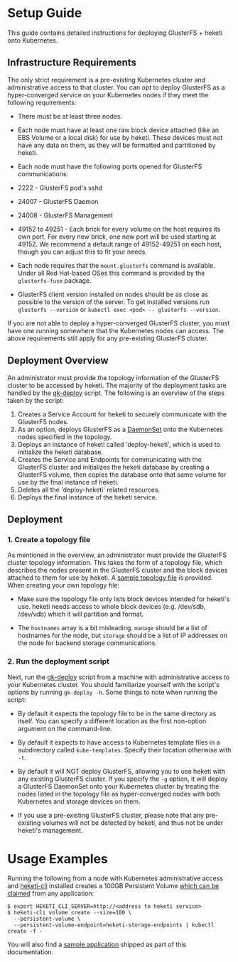 # Setup Guide

This guide contains detailed instructions for deploying GlusterFS + heketi onto
Kubernetes.

## Infrastructure Requirements

The only strict requirement is a pre-existing Kubernetes cluster and
administrative access to that cluster. You can opt to deploy GlusterFS as a
hyper-converged service on your Kubernetes nodes if they meet the following
requirements:

 * There must be at least three nodes.

 * Each node must have at least one raw block device attached (like an EBS
 Volume or a local disk) for use by heketi. These devices must not have any
 data on them, as they will be formatted and partitioned by heketi.

 * Each node must have the following ports opened for GlusterFS communications:

  * 2222 - GlusterFS pod's sshd

  * 24007 - GlusterFS Daemon

  * 24008 - GlusterFS Management

  * 49152 to 49251 - Each brick for every volume on the host requires its own
  port. For every new brick, one new port will be used starting at 49152. We
  recommend a default range of 49152-49251 on each host, though you can
  adjust this to fit your needs.

 * Each node requires that the `mount.glusterfs` command is available. Under
  all Red Hat-based OSes this command is provided by the `glusterfs-fuse`
  package.
  
  * GlusterFS client version installed on nodes should be as close as possible
   to the version of the server. To get installed versions run
   `glusterfs --version` or `kubectl exec <pod> -- glusterfs --version`.

If you are not able to deploy a hyper-converged GlusterFS cluster, you must
have one running somewhere that the Kubernetes nodes can access. The above
requirements still apply for any pre-existing GlusterFS cluster.

## Deployment Overview

An administrator must provide the topology information of the GlusterFS cluster
to be accessed by heketi. The majority of the deployment tasks are handled by
the [gk-deploy](../deploy/gk-deploy) script. The following is an overview of
the steps taken by the script:

1. Creates a Service Account for heketi to securely communicate with the
   GlusterFS nodes.
2. As an option, deploys GlusterFS as a
   [DaemonSet](http://kubernetes.io/docs/admin/daemons/) onto the Kubernetes
   nodes specified in the topology.
3. Deploys an instance of heketi called 'deploy-heketi', which is used to
   initialize the heketi database.
4. Creates the Service and Endpoints for communicating with the GlusterFS
   cluster and initializes the heketi database by creating a GlusterFS volume,
   then copies the database onto that same volume for use by the final
   instance of heketi.
5. Deletes all the 'deploy-heketi' related resources.
6. Deploys the final instance of the heketi service.

## Deployment

### 1. Create a topology file

As mentioned in the overview, an administrator must provide the GlusterFS
cluster topology information. This takes the form of a topology file, which
describes the nodes present in the GlusterFS cluster and the block devices
attached to them for use by heketi. A
[sample topology file](../deploy/topology.json.sample) is provided. When
creating your own topology file:

 * Make sure the topology file only lists block devices intended for heketi's
 use. heketi needs access to whole block devices (e.g. /dev/sdb, /dev/vdb)
 which it will partition and format.

 * The `hostnames` array is a bit misleading. `manage` should be a list of
 hostnames for the node, but `storage` should be a list of IP addresses on
 the node for backend storage communications.

### 2. Run the deployment script

Next, run the [gk-deploy](../deploy/gk-deploy) script from a machine with
administrative access to your Kubernetes cluster. You should familiarize
yourself with the script's options by running `gk-deploy -h`. Some things to
note when running the script:

 * By default it expects the topology file to be in the same directory as
 itself. You can specify a different location as the first non-option
 argument on the command-line.

 * By default it expects to have access to Kubernetes template files in a
 subdirectory called `kube-templates`. Specify their location otherwise
 with `-t`.

 * By default it will NOT deploy GlusterFS, allowing you to use heketi with
 any existing GlusterFS cluster. If you specify the `-g` option, it will
 deploy a GlusterFS DaemonSet onto your Kubernetes cluster by treating the
 nodes listed in the topology file as hyper-converged nodes with both
 Kubernetes and storage devices on them.

  * If you use a pre-existing GlusterFS cluster, please note that any
  pre-existing volumes will not be detected by heketi, and thus not be under
  heketi's management.

# Usage Examples

Running the following from a node with Kubernetes administrative access and
[heketi-cli](https://github.com/heketi/heketi/releases) installed creates a
100GB Persistent Volume
[which can be claimed](http://kubernetes.io/docs/user-guide/persistent-volumes/#claims-as-volumes)
from any application:

```
$ export HEKETI_CLI_SERVER=http://<address to heketi service>
$ heketi-cli volume create --size=100 \
  --persistent-volume \
  --persistent-volume-endpoint=heketi-storage-endpoints | kubectl create -f -
```

You will also find a [sample application](./examples/hello_world) shipped as
part of this documentation.
